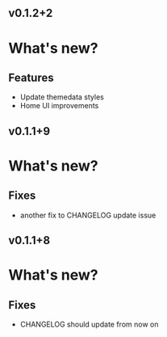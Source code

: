 ## v0.1.2+2
# What's new?

## Features
- Update themedata styles
- Home UI improvements

## v0.1.1+9
# What's new?

## Fixes
- another fix to CHANGELOG update issue

## v0.1.1+8
# What's new?

## Fixes
- CHANGELOG should update from now on
